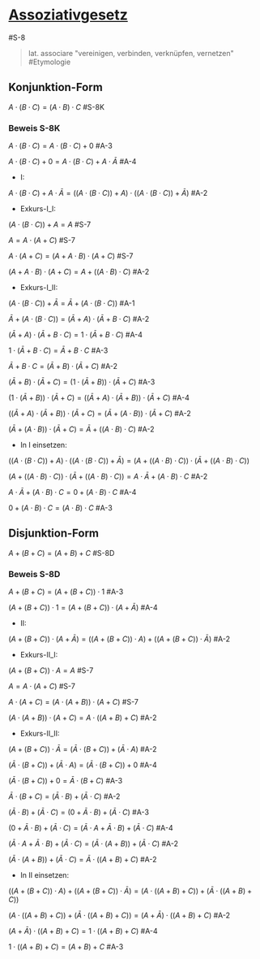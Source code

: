 # [Assoziativgesetz](https://de.wikipedia.org/wiki/Assoziativgesetz)

#S-8

> lat. associare "vereinigen, verbinden, verknüpfen, vernetzen"   #Etymologie

## Konjunktion-Form

$A \cdot (B \cdot C) = (A \cdot B) \cdot C$ #S-8K

### Beweis S-8K

$A \cdot (B \cdot C) = A \cdot (B \cdot C) + 0$ #A-3

$A \cdot (B \cdot C) + 0 = A \cdot (B \cdot C) + A \cdot \bar A$ #A-4

- I:

$A \cdot (B \cdot C) + A \cdot \bar A = ((A \cdot (B \cdot C)) + A) \cdot ((A \cdot (B \cdot C)) + \bar A)$ #A-2

- Exkurs-I_I:

$(A \cdot (B \cdot C)) + A = A$ #S-7

$A = A \cdot (A + C)$ #S-7

$A \cdot (A + C) = (A + A \cdot B) \cdot (A + C)$ #S-7

$(A + A \cdot B) \cdot (A + C) = A + ((A \cdot B) \cdot C)$ #A-2

- Exkurs-I_II:

$(A \cdot (B \cdot C)) + \bar A = \bar A + (A \cdot (B \cdot C))$ #A-1

$\bar A + (A \cdot (B \cdot C)) = (\bar A + A) \cdot (\bar A + B \cdot C)$ #A-2

$(\bar A + A) \cdot (\bar A + B \cdot C) = 1 \cdot (\bar A + B \cdot C)$ #A-4

$1 \cdot (\bar A + B \cdot C) = \bar A + B \cdot C$ #A-3

$\bar A + B \cdot C = (\bar A + B) \cdot (\bar A + C)$ #A-2

$(\bar A + B) \cdot (\bar A + C) = (1 \cdot (\bar A + B)) \cdot (\bar A + C)$ #A-3

$(1 \cdot (\bar A + B)) \cdot (\bar A + C) = ((\bar A + A) \cdot (\bar A + B)) \cdot (\bar A + C)$ #A-4

$((\bar A + A) \cdot (\bar A + B)) \cdot (\bar A + C) = (\bar A + (A \cdot B)) \cdot (\bar A + C)$ #A-2

$(\bar A + (A \cdot B)) \cdot (\bar A + C) = \bar A + ((A \cdot B) \cdot C)$ #A-2

- In I einsetzen:

$((A \cdot (B \cdot C)) + A) \cdot ((A \cdot (B \cdot C)) + \bar A) = (A + ((A \cdot B) \cdot C)) \cdot (\bar A + ((A \cdot B) \cdot C))$

$(A + ((A \cdot B) \cdot C)) \cdot (\bar A + ((A \cdot B) \cdot C)) = A \cdot \bar A +  (A \cdot B) \cdot C$ #A-2

$A \cdot \bar A + (A \cdot B) \cdot C = 0 + (A \cdot B) \cdot C$ #A-4

$0 + (A \cdot B) \cdot C = (A \cdot B) \cdot C$ #A-3

## Disjunktion-Form

$A + (B + C) = (A + B) + C$ #S-8D

### Beweis S-8D

$A + (B + C) = (A + (B + C)) \cdot 1$ #A-3

$(A + (B + C)) \cdot 1 = (A + (B + C)) \cdot (A + \bar A)$ #A-4

- II:

$(A + (B + C)) \cdot (A + \bar A) = ((A + (B + C)) \cdot A) + ((A + (B + C)) \cdot \bar A)$ #A-2

- Exkurs-II_I:

$(A + (B + C)) \cdot A = A$ #S-7

$A = A \cdot (A + C)$ #S-7

$A \cdot (A + C) = (A \cdot (A + B)) \cdot (A + C)$ #S-7

$(A \cdot (A + B)) \cdot (A + C) = A \cdot ((A + B) + C)$ #A-2


- Exkurs-II_II:

$(A + (B + C)) \cdot \bar A = (\bar A \cdot (B + C)) + (\bar A \cdot A)$ #A-2

$(\bar A \cdot (B + C)) + (\bar A \cdot A) = (\bar A \cdot (B + C)) + 0$ #A-4

$(\bar A \cdot (B + C)) + 0 = \bar A \cdot (B + C)$ #A-3

$\bar A \cdot (B + C) = (\bar A \cdot B) + (\bar A \cdot C)$ #A-2

$(\bar A \cdot B) + (\bar A \cdot C) = (0 + \bar A \cdot B) + (\bar A \cdot C)$ #A-3

$(0 + \bar A \cdot B) + (\bar A \cdot C) = (\bar A \cdot A + \bar A \cdot B) + (\bar A \cdot C)$ #A-4

$(\bar A \cdot A + \bar A \cdot B) + (\bar A \cdot C) = (\bar A \cdot (A + B)) + (\bar A \cdot C)$ #A-2

$(\bar A \cdot (A + B)) + (\bar A \cdot C) = \bar A \cdot ((A + B) + C)$ #A-2

- In II einsetzen:

$((A + (B + C)) \cdot A) + ((A + (B + C)) \cdot \bar A) = (A \cdot ((A + B) + C)) + (\bar A \cdot ((A + B) + C))$

$(A \cdot ((A + B) + C)) + (\bar A \cdot ((A + B) + C)) = (A + \bar A) \cdot ((A + B) + C)$ #A-2

$(A + \bar A) \cdot ((A + B) + C) = 1 \cdot ((A + B) + C)$ #A-4

$1 \cdot ((A + B) + C) = (A + B) + C$ #A-3

